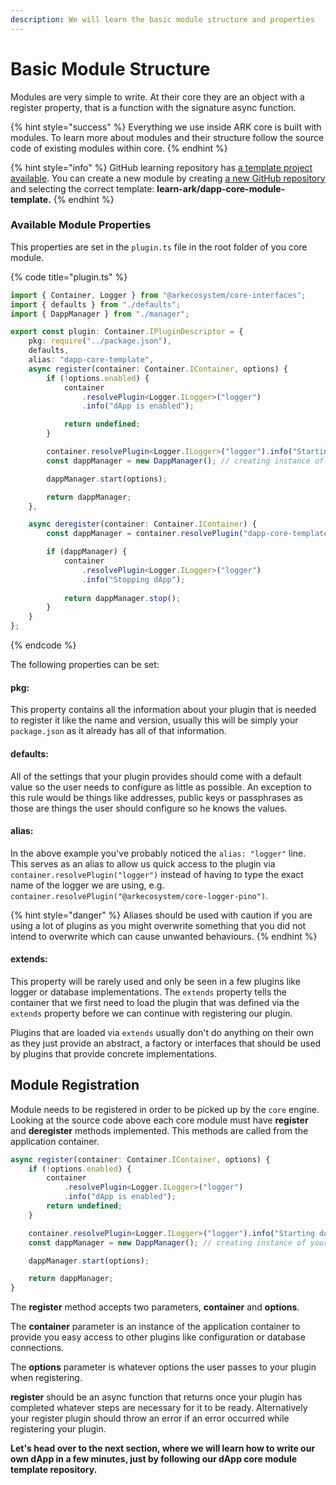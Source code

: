 ```yaml
---
description: We will learn the basic module structure and properties
---
```


# Basic Module Structure

Modules are very simple to write. At their core they are an object with a register property, that is a function with the signature async function.

{% hint style="success" %}
Everything we use inside ARK core is built with modules. To learn more about modules and their structure follow the source code of existing modules within core. 
{% endhint %}

{% hint style="info" %}
GitHub learning repository has [a template project available](https://github.com/learn-ark/dapp-core-module-template). You can create a new module by creating [a new GitHub repository ](https://github.com/new)and selecting the correct template: **learn-ark/dapp-core-module-template.**
{% endhint %}

### Available Module Properties

This properties are set in the `plugin.ts` file in the root folder of you core module. 

{% code title="plugin.ts" %}
```typescript
import { Container, Logger } from "@arkecosystem/core-interfaces";
import { defaults } from "./defaults";
import { DappManager } from "./manager";

export const plugin: Container.IPluginDescriptor = {
    pkg: require("../package.json"),
    defaults,
    alias: "dapp-core-template",
    async register(container: Container.IContainer, options) {
        if (!options.enabled) {
            container
                .resolvePlugin<Logger.ILogger>("logger")
                .info("dApp is enabled");

            return undefined;
        }

        container.resolvePlugin<Logger.ILogger>("logger").info("Starting dApp");
        const dappManager = new DappManager(); // creating instance of your dApp

        dappManager.start(options);

        return dappManager;
    },

    async deregister(container: Container.IContainer) {
        const dappManager = container.resolvePlugin("dapp-core-template");

        if (dappManager) {
            container
                .resolvePlugin<Logger.ILogger>("logger")
                .info("Stopping dApp");
                
            return dappManager.stop();
        }
    }
};
```
{% endcode %}

The following properties can be set:

#### pkg:

This property contains all the information about your plugin that is needed to register it like the name and version, usually this will be simply your `package.json` as it already has all of that information.

#### defaults:

All of the settings that your plugin provides should come with a default value so the user needs to configure as little as possible. An exception to this rule would be things like addresses, public keys or passphrases as those are things the user should configure so he knows the values.

#### alias:

In the above example you've probably noticed the `alias: "logger"` line. This serves as an alias to allow us quick access to the plugin via `container.resolvePlugin("logger")` instead of having to type the exact name of the logger we are using, e.g. `container.resolvePlugin("@arkecosystem/core-logger-pino")`.

{% hint style="danger" %}
Aliases should be used with caution if you are using a lot of plugins as you might overwrite something that you did not intend to overwrite which can cause unwanted behaviours.
{% endhint %}

#### extends:

This property will be rarely used and only be seen in a few plugins like logger or database implementations. The `extends` property tells the container that we first need to load the plugin that was defined via the `extends` property before we can continue with registering our plugin.

Plugins that are loaded via `extends` usually don't do anything on their own as they just provide an abstract, a factory or interfaces that should be used by plugins that provide concrete implementations.

## Module Registration 

Module needs to be registered in order to be picked up by the `core` engine. Looking at the source code above each core module must have **register** and **deregister**  methods implemented. This methods are called from the application container.

```typescript
async register(container: Container.IContainer, options) {
    if (!options.enabled) {
        container
            .resolvePlugin<Logger.ILogger>("logger")
            .info("dApp is enabled");
        return undefined;
    }

    container.resolvePlugin<Logger.ILogger>("logger").info("Starting dApp");
    const dappManager = new DappManager(); // creating instance of your dApp

    dappManager.start(options);

    return dappManager;
}
```

The **register** method accepts two parameters, **container** and **options**.

The **container** parameter is an instance of the application container to provide you easy access to other plugins like configuration or database connections.

The **options** parameter is whatever options the user passes to your plugin when registering.

**register** should be an async function that returns once your plugin has completed whatever steps are necessary for it to be ready. Alternatively your register plugin should throw an error if an error occurred while registering your plugin.

**Let's head over to the next section, where we will learn how to write our own dApp in a few minutes, just by following our dApp core module template repository.**

